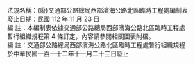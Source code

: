 法規名稱：(廢)交通部公路總局西部濱海公路北區臨時工程處編制表  
廢止日期：民國 112 年 11 月 23 日  
編 註：本編制表依據交通部公路總局西部濱海公路北區臨時工程處  
暫行組織規程第 4 條訂定，內容請參閱相關圖表附檔。  
編 註：交通部公路總局西部濱海公路北區臨時工程處暫行組織規程  
於中華民國一百一十二年十一月二十三日廢止  


